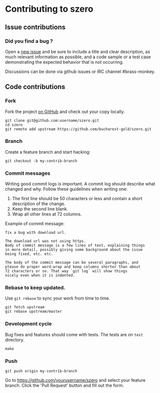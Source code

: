 # Contributing to szero

## Issue contributions

### Did you find a bug ?

Open a [new issue](https://github.com/bucharest-gold/szero/issues/new)
and be sure to include a title and clear description, as much relevant information
as possible, and a code sample or a test case demonstrating the expected behavior
that is not occurring.

Discussions can be done via github issues or IRC channel #brass-monkey.

## Code contributions

### Fork

Fork the project [on GitHub](https://github.com/bucharest-gold/szero)
and check out your copy locally.

```
git clone git@github.com:username/szero.git
cd szero
git remote add upstream https://github.com/bucharest-gold/szero.git
```

### Branch

Create a feature branch and start hacking:

```
git checkout -b my-contrib-branch
```

### Commit messages

Writing good commit logs is important. A commit log should describe what
changed and why. Follow these guidelines when writing one:

1. The first line should be 50 characters or less and contain a short
   description of the change.
2. Keep the second line blank.
3. Wrap all other lines at 72 columns.

Example of commit message:

```
fix a bug with download url.

The download url was not using https.
Body of commit message is a few lines of text, explaining things
in more detail, possibly giving some background about the issue
being fixed, etc. etc.

The body of the commit message can be several paragraphs, and
please do proper word-wrap and keep columns shorter than about
72 characters or so. That way `git log` will show things
nicely even when it is indented.
```

### Rebase to keep updated.

Use `git rebase` to sync your work from time to time.

```
git fetch upstream
git rebase upstream/master
```

### Development cycle

Bug fixes and features should come with tests.
The tests are on `test` directory.

```
make
```

### Push

```
git push origin my-contrib-branch
```

Go to https://github.com/yourusername/szero and select your feature branch.
Click the 'Pull Request' button and fill out the form.
